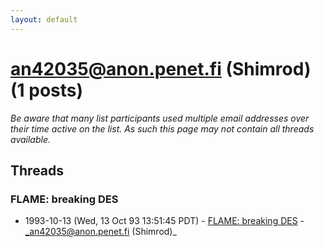 ```yaml
---
layout: default
---
```


# an42035@anon.penet.fi (Shimrod) (1 posts)

_Be aware that many list participants used multiple email addresses over their time active on the list. As such this page may not contain all threads available._

## Threads

### FLAME: breaking DES
+ 1993-10-13 (Wed, 13 Oct 93 13:51:45 PDT) - [FLAME: breaking DES](/archive/1993/10/672294ae0d214f594ca93d6bf502f511872b68472985018a1fdc5f0198757196) - _an42035@anon.penet.fi (Shimrod)_

